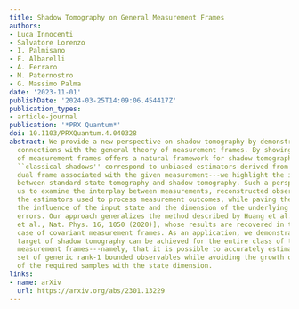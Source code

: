 ```yaml
---
title: Shadow Tomography on General Measurement Frames
authors:
- Luca Innocenti
- Salvatore Lorenzo
- I. Palmisano
- F. Albarelli
- A. Ferraro
- M. Paternostro
- G. Massimo Palma
date: '2023-11-01'
publishDate: '2024-03-25T14:09:06.454417Z'
publication_types:
- article-journal
publication: '*PRX Quantum*'
doi: 10.1103/PRXQuantum.4.040328
abstract: We provide a new perspective on shadow tomography by demonstrating its deep
  connections with the general theory of measurement frames. By showing that the formalism
  of measurement frames offers a natural framework for shadow tomography---in which
  ``classical shadows'' correspond to unbiased estimators derived from a suitable
  dual frame associated with the given measurement---we highlight the intrinsic connection
  between standard state tomography and shadow tomography. Such a perspective allows
  us to examine the interplay between measurements, reconstructed observables, and
  the estimators used to process measurement outcomes, while paving the way to assessing
  the influence of the input state and the dimension of the underlying space on estimation
  errors. Our approach generalizes the method described by Huang et al. [H.-Y. Huang
  et al., Nat. Phys. 16, 1050 (2020)], whose results are recovered in the special
  case of covariant measurement frames. As an application, we demonstrate that a sought-after
  target of shadow tomography can be achieved for the entire class of tight rank-1
  measurement frames---namely, that it is possible to accurately estimate a finite
  set of generic rank-1 bounded observables while avoiding the growth of the number
  of the required samples with the state dimension.
links:
- name: arXiv
  url: https://arxiv.org/abs/2301.13229
---
```

